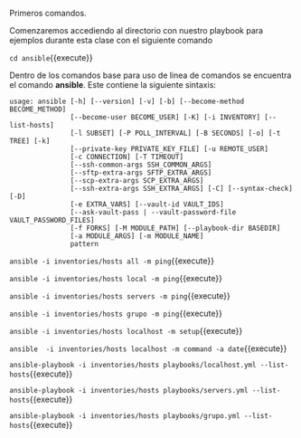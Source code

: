 Primeros comandos.


Comenzaremos accediendo al directorio con nuestro playbook para ejemplos durante esta clase con el siguiente comando

`cd ansible`{{execute}}

Dentro de los comandos base para uso de linea de comandos se encuentra el comando **ansible**. Este contiene la siguiente
sintaxis:
```
usage: ansible [-h] [--version] [-v] [-b] [--become-method BECOME_METHOD]
               [--become-user BECOME_USER] [-K] [-i INVENTORY] [--list-hosts]
               [-l SUBSET] [-P POLL_INTERVAL] [-B SECONDS] [-o] [-t TREE] [-k]
               [--private-key PRIVATE_KEY_FILE] [-u REMOTE_USER]
               [-c CONNECTION] [-T TIMEOUT]
               [--ssh-common-args SSH_COMMON_ARGS]
               [--sftp-extra-args SFTP_EXTRA_ARGS]
               [--scp-extra-args SCP_EXTRA_ARGS]
               [--ssh-extra-args SSH_EXTRA_ARGS] [-C] [--syntax-check] [-D]
               [-e EXTRA_VARS] [--vault-id VAULT_IDS]
               [--ask-vault-pass | --vault-password-file VAULT_PASSWORD_FILES]
               [-f FORKS] [-M MODULE_PATH] [--playbook-dir BASEDIR]
               [-a MODULE_ARGS] [-m MODULE_NAME]
               pattern
```

`ansible -i inventories/hosts all -m ping`{{execute}}

`ansible -i inventories/hosts local -m ping`{{execute}}

`ansible -i inventories/hosts servers -m ping`{{execute}}

`ansible -i inventories/hosts grupo -m ping`{{execute}}

`ansible -i inventories/hosts localhost -m setup`{{execute}}

`ansible  -i inventories/hosts localhost -m command -a date`{{execute}}

`ansible-playbook -i inventories/hosts playbooks/localhost.yml --list-hosts`{{execute}}

`ansible-playbook -i inventories/hosts playbooks/servers.yml --list-hosts`{{execute}}

`ansible-playbook -i inventories/hosts playbooks/grupo.yml --list-hosts`{{execute}}
